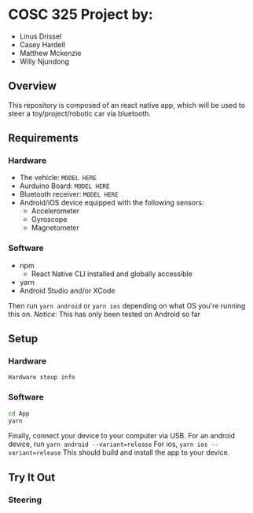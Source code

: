 # COSC 325 Project by:

- Linus Drissel
- Casey Hardell
- Matthew Mckenzie
- Willy Njundong

## Overview

This repository is composed of an react native app, which will be used to steer a toy/project/robotic car via bluetooth.

## Requirements

### Hardware

- The vehicle: `MODEL HERE`
- Aurduino Board: `MODEL HERE`
- Bluetooth receiver: `MODEL HERE`
- Android/iOS device equipped with the following sensors:
  - Accelerometer
  - Gyroscope
  - Magnetometer

### Software

- npm
  - React Native CLI installed and globally accessible
- yarn
- Android Studio and/or XCode

Then run `yarn android` or `yarn ios` depending on what OS you're running this on.
_Notice_: This has only been tested on Android so far

## Setup

### Hardware

```
Hardware steup info
```

### Software

```bash
cd App
yarn
```

Finally, connect your device to your computer via USB.
For an android device, run `yarn android --variant=release`
For ios, `yarn ios --variant=release`
This should build and install the app to your device.

## Try It Out

### Steering

